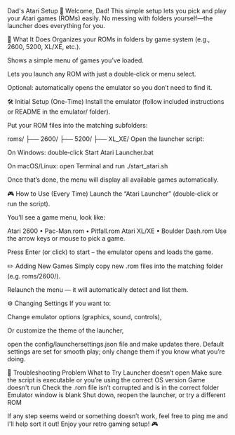 Dad's Atari Setup 🚀
Welcome, Dad!
This simple setup lets you pick and play your Atari games (ROMs) easily. No messing with folders yourself—the launcher does everything for you.

🎯 What It Does
Organizes your ROMs in folders by game system (e.g., 2600, 5200, XL/XE, etc.).

Shows a simple menu of games you’ve loaded.

Lets you launch any ROM with just a double‑click or menu select.

Optional: automatically opens the emulator so you don’t need to find it.

🛠️ Initial Setup (One-Time)
Install the emulator (follow included instructions or README in the emulator/ folder).

Put your ROM files into the matching subfolders:

roms/
  ├── 2600/
  ├── 5200/
  ├── XL_XE/
Open the launcher script:

On Windows: double‑click Start Atari Launcher.bat

On macOS/Linux: open Terminal and run ./start_atari.sh

Once that’s done, the menu will display all available games automatically.

🎮 How to Use (Every Time)
Launch the “Atari Launcher” (double‑click or run the script).

You’ll see a game menu, look like:

Atari 2600
  • Pac-Man.rom
  • Pitfall.rom
Atari XL/XE
  • Boulder Dash.rom
Use the arrow keys or mouse to pick a game.

Press Enter (or click) to start – the emulator opens and loads the game.

✏️ Adding New Games
Simply copy new .rom files into the matching folder (e.g. roms/2600/).

Relaunch the menu — it will automatically detect and list them.

⚙️ Changing Settings
If you want to:

Change emulator options (graphics, sound, controls),

Or customize the theme of the launcher,

open the config/launchersettings.json file and make updates there. Default settings are set for smooth play; only change them if you know what you’re doing.

🧩 Troubleshooting
Problem	What to Try
Launcher doesn’t open	Make sure the script is executable or you’re using the correct OS version
Game doesn't run	Check the .rom file isn’t corrupted and is in the correct folder
Emulator window is blank	Shut down, reopen the launcher, or try a different ROM

If any step seems weird or something doesn’t work, feel free to ping me and I'll help sort it out! Enjoy your retro gaming setup! 🎮
